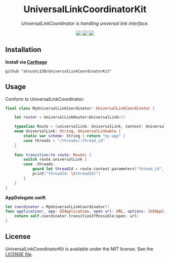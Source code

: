 <p align="center">
    <h1 align="center">UniversalLinkCoordinatorKit</h1>
</p1>

<p align="center"><i>UniversalLinkCoordinator is handling universal link interface.</i></p>

<p align="center">
    <a href=".license"><img src="https://img.shields.io/badge/license-MIT-blue.svg"></a> 
    <a href="https://github.com/atsushi130/UniversalLinkCoordinatorKit.git"><img src="https://img.shields.io/badge/Swift-UniversalLinkCoordinatorKit-3B5998.svg"></a> 
    <img src="https://img.shields.io/badge/Swift-4-ffac45.svg">
</p>

## Installation
**Install via [Carthage](https://github.com/Carthage/Carthage)**  
```
github "atsushi130/UniversalLinkCoordinatorKit"
```

## Usage
Conform to UniversalLinkCoordinator:
```swift
final class MyUniversalLinkCoordinator: UniversalLinkCoordinator {

    let router = UniversalLinkRouter<UniversalLink>()

    typealias Route = (universalLink: UniversalLink, context: UniversalLinkContext)
    enum UniversalLink: String, UniversalLinkable {
        static var scheme: String { return "my-app" }
        case threads = "/threads/:thread_id"
    }
    
    func transition(to route: Route) {
        switch route.universalLink {
        case .threads:
            guard let threadId = route.context.parameters["thread_id", as: Int.self] else { return }
            print("threadId: \(threadId)")
        }
    }
}
```

**AppDelegate.swift**
```swift
let coordinator = MyUniversalLinkCoordinator()
func application(_ app: UIApplication, open url: URL, options: [UIApplicationOpenURLOptionsKey : Any] = [:]) -> Bool {
    return self.coordinator.transitionIfPossible(open: url)
}
```

## License
UniversalLinkCoordinatorKit is available under the MIT license. See the [LICENSE file](https://github.com/atsushi130/UniversalLinkCoordinatorKit/blob/master/license).

